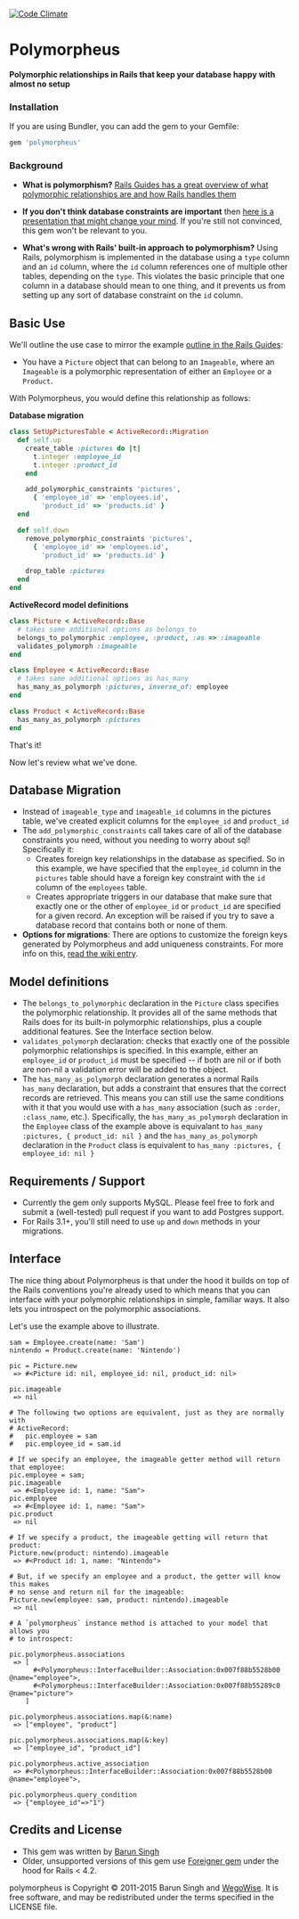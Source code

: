 [![Code Climate](https://codeclimate.com/github/wegowise/polymorpheus.png)](https://codeclimate.com/github/wegowise/polymorpheus)

# Polymorpheus
**Polymorphic relationships in Rails that keep your database happy with almost
no setup**

### Installation

If you are using Bundler, you can add the gem to your Gemfile:

```ruby
gem 'polymorpheus'
```

### Background
* **What is polymorphism?** [Rails Guides has a great overview of what
  polymorphic relationships are and how Rails handles them](
  http://guides.rubyonrails.org/association_basics.html#polymorphic-associations)

* **If you don't think database constraints are important** then [here is a
  presentation that might change your mind](
  http://bostonrb.org/presentations/databases-constraints-polymorphism). If
  you're still not convinced, this gem won't be relevant to you.

* **What's wrong with Rails' built-in approach to polymorphism?** Using Rails,
  polymorphism is implemented in the database using a `type` column and an `id`
  column, where the `id` column references one of multiple other tables,
  depending on the `type`. This violates the basic principle that one column in
  a database should mean to one thing, and it prevents us from setting up any
  sort of database constraint on the `id` column.


## Basic Use

We'll outline the use case to mirror the example [outline in the Rails Guides](
http://guides.rubyonrails.org/association_basics.html#polymorphic-associations):

* You have a `Picture` object that can belong to an `Imageable`, where an
  `Imageable` is a polymorphic representation of either an `Employee` or a
  `Product`.

With Polymorpheus, you would define this relationship as follows:

**Database migration**

```ruby
class SetUpPicturesTable < ActiveRecord::Migration
  def self.up
    create_table :pictures do |t|
      t.integer :employee_id
      t.integer :product_id
    end

    add_polymorphic_constraints 'pictures',
      { 'employee_id' => 'employees.id',
        'product_id' => 'products.id' }
  end

  def self.down
    remove_polymorphic_constraints 'pictures',
      { 'employee_id' => 'employees.id',
        'product_id' => 'products.id' }

    drop_table :pictures
  end
end
```

**ActiveRecord model definitions**

```ruby
class Picture < ActiveRecord::Base
  # takes same additional options as belongs_to
  belongs_to_polymorphic :employee, :product, :as => :imageable
  validates_polymorph :imageable
end

class Employee < ActiveRecord::Base
  # takes same additional options as has_many
  has_many_as_polymorph :pictures, inverse_of: employee
end

class Product < ActiveRecord::Base
  has_many_as_polymorph :pictures
end
```

That's it!

Now let's review what we've done.


## Database Migration

* Instead of `imageable_type` and `imageable_id` columns in the pictures table,
  we've created explicit columns for the `employee_id` and `product_id`
* The `add_polymorphic_constraints` call takes care of all of the database
  constraints you need, without you needing to worry about sql! Specifically it:
  * Creates foreign key relationships in the database as specified. So in this
    example, we have specified that the `employee_id` column in the `pictures`
    table should have a foreign key constraint with the `id` column of the
    `employees` table.
  * Creates appropriate triggers in our database that make sure that exactly one
    or the other of `employee_id` or `product_id` are specified for a given
    record. An exception will be raised if you try to save a database record
    that contains both or none of them.
* **Options for migrations**: There are options to customize the foreign keys
  generated by Polymorpheus and add uniqueness constraints. For more info
  on this, [read the wiki entry](https://github.com/wegowise/polymorpheus/wiki/Migration-options).

## Model definitions

* The `belongs_to_polymorphic` declaration in the `Picture` class specifies the
  polymorphic relationship. It provides all of the same methods that Rails does
  for its built-in polymorphic relationships, plus a couple additional features.
  See the Interface section below.
* `validates_polymorph` declaration: checks that exactly one of the possible
  polymorphic relationships is specified. In this example, either an
  `employee_id` or `product_id` must be specified -- if both are nil or if both
  are non-nil a validation error will be added to the object.
* The `has_many_as_polymorph` declaration generates a normal Rails `has_many`
  declaration, but adds a constraint that ensures that the correct records are
  retrieved. This means you can still use the same conditions with it that you
  would use with a `has_many` association (such as `:order`, `:class_name`,
  etc.). Specifically, the `has_many_as_polymorph` declaration in the `Employee`
  class of the example above is equivalant to
  `has_many :pictures, { product_id: nil }`
  and the `has_many_as_polymorph` declaration in the `Product` class is
  equivalent to `has_many :pictures, { employee_id: nil }`

## Requirements / Support

* Currently the gem only supports MySQL. Please feel free to fork and submit a
  (well-tested) pull request if you want to add Postgres support.
* For Rails 3.1+, you'll still need to use `up` and `down` methods in your
  migrations.

## Interface

The nice thing about Polymorpheus is that under the hood it builds on top of the
Rails conventions you're already used to which means that you can interface with
your polymorphic relationships in simple, familiar ways. It also lets you
introspect on the polymorphic associations.

Let's use the example above to illustrate.

```
sam = Employee.create(name: 'Sam')
nintendo = Product.create(name: 'Nintendo')

pic = Picture.new
 => #<Picture id: nil, employee_id: nil, product_id: nil>

pic.imageable
 => nil

# The following two options are equivalent, just as they are normally with
# ActiveRecord:
#   pic.employee = sam
#   pic.employee_id = sam.id

# If we specify an employee, the imageable getter method will return that employee:
pic.employee = sam;
pic.imageable
 => #<Employee id: 1, name: "Sam">
pic.employee
 => #<Employee id: 1, name: "Sam">
pic.product
 => nil

# If we specify a product, the imageable getting will return that product:
Picture.new(product: nintendo).imageable
 => #<Product id: 1, name: "Nintendo">

# But, if we specify an employee and a product, the getter will know this makes
# no sense and return nil for the imageable:
Picture.new(employee: sam, product: nintendo).imageable
 => nil

# A `polymorpheus` instance method is attached to your model that allows you
# to introspect:

pic.polymorpheus.associations
 => [
      #<Polymorpheus::InterfaceBuilder::Association:0x007f88b5528b00 @name="employee">,
      #<Polymorpheus::InterfaceBuilder::Association:0x007f88b55289c0 @name="picture">
    ]

pic.polymorpheus.associations.map(&:name)
 => ["employee", "product"]

pic.polymorpheus.associations.map(&:key)
 => ["employee_id", "product_id"]

pic.polymorpheus.active_association
 => #<Polymorpheus::InterfaceBuilder::Association:0x007f88b5528b00 @name="employee">,

pic.polymorpheus.query_condition
 => {"employee_id"=>"1"}
```

## Credits and License

* This gem was written by [Barun Singh](https://github.com/barunio)
* Older, unsupported versions of this gem use [Foreigner gem](https://github.com/matthuhiggins/foreigner)
  under the hood for Rails < 4.2.

polymorpheus is Copyright © 2011-2015 Barun Singh and [WegoWise](
http://wegowise.com). It is free software, and may be redistributed under the
terms specified in the LICENSE file.
